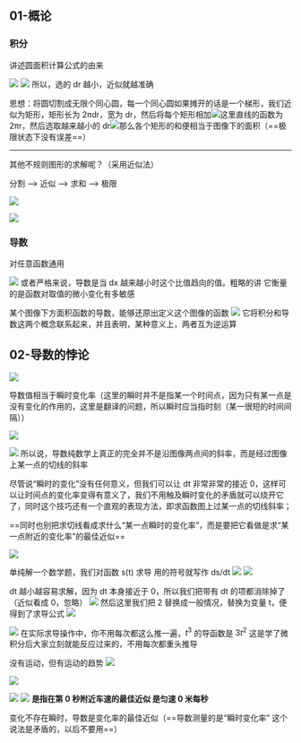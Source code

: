 ## 01-概论

### 积分

讲述圆面积计算公式的由来

![](asset/Pasted%20image%2020231113150853.png)
![](asset/Pasted%20image%2020231113150901.png)
所以，选的 dr 越小，近似就越准确

思想：将圆切割成无限个同心圆，每一个同心圆如果摊开的话是一个梯形，我们近似为矩形，矩形长为 2πdr，宽为 dr，然后将每个矩形相加![](asset/Pasted%20image%2020231113151754.png)这里直线的函数为 2πr，然后选取越来越小的 dr![](asset/Pasted%20image%2020231113151901.png)那么各个矩形的和便相当于图像下的面积（==极限状态下没有误差==） 

---

其他不规则图形的求解呢？（采用近似法）

分割 --> 近似 --> 求和 --> 极限

![](asset/Pasted%20image%2020231113153926.png)

![](asset/Pasted%20image%2020231113154504.png)

### 导数

对任意函数通用

![](asset/Pasted%20image%2020231113155124.png)
或者严格来说，导数是当 dx 越来越小时这个比值趋向的值。粗略的讲 它衡量的是函数对取值的微小变化有多敏感

某个图像下方面积函数的导数，能够还原出定义这个图像的函数
![](asset/Pasted%20image%2020231113155929.png)
它将积分和导数这两个概念联系起来，并且表明，某种意义上，两者互为逆运算

## 02-导数的悖论

![](asset/Pasted%20image%2020231113160815.png)

导数值相当于瞬时变化率（这里的瞬时并不是指某一个时间点，因为只有某一点是没有变化的作用的，这里是翻译的问题，所以瞬时应当指时刻（某一很短的时间间隔））

![](asset/Pasted%20image%2020231113161953.png)

![](asset/Pasted%20image%2020231113162251.png)
所以说，导数纯数学上真正的完全并不是沿图像两点间的斜率，而是经过图像上某一点的切线的斜率

尽管说“瞬时的变化”没有任何意义，但我们可以让 dt 非常非常的接近 0，这样可以让时间点的变化率变得有意义了，我们不用触及瞬时变化的矛盾就可以绕开它了，同时这个技巧还有一个直观的表现方法，即求函数图上过某一点的切线斜率；

==同时也别把求切线看成求什么“某一点瞬时的变化率”，而是要把它看做是求“某一点附近的变化率”的最佳近似==

![](asset/Pasted%20image%2020231113164018.png)

单纯解一个数学题，我们对函数 s(t) 求导 用的符号就写作 ds/dt 
![](asset/Pasted%20image%2020231113164230.png)
![](asset/Pasted%20image%2020231113164251.png)

dt 越小越容易求解，因为 dt 本身接近于 0，所以我们把带有 dt 的项都消除掉了（近似看成 0，忽略）
![](asset/Pasted%20image%2020231113164646.png)
然后这里我们把 2 替换成一般情况，替换为变量 t，便得到了求导公式
![](asset/Pasted%20image%2020231113164833.png)

![](asset/Pasted%20image%2020231113165014.png)
在实际求导操作中，你不用每次都这么推一遍，$t^3$ 的导函数是 $3t^2$  这是学了微积分后大家立刻就能反应过来的，不用每次都重头推导

没有运动，但有运动的趋势
![](asset/Pasted%20image%2020231113170854.png)

![](asset/Pasted%20image%2020231113170913.png)

![](asset/Pasted%20image%2020231113170949.png)
![](asset/Pasted%20image%2020231113171013.png)
**是指在第 0 秒附近车速的最佳近似 是匀速 0 米每秒**

变化不存在瞬时，导数是变化率的最佳近似（==导数测量的是“瞬时变化率” 这个说法是矛盾的，以后不要用==）